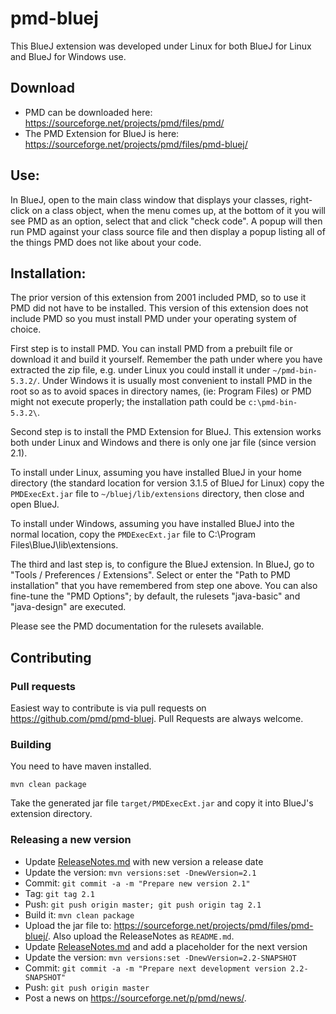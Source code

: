 # pmd-bluej

This BlueJ extension was developed under Linux for both BlueJ for Linux and
BlueJ for Windows use.

## Download

*   PMD can be downloaded here: <https://sourceforge.net/projects/pmd/files/pmd/>
*   The PMD Extension for BlueJ is here: <https://sourceforge.net/projects/pmd/files/pmd-bluej/>

## Use:

In BlueJ, open to the main class window that displays your classes, right-click
on a class object, when the menu comes up, at the bottom of it you will see
PMD as an option, select that and click "check code". A popup will then run
PMD against your class source file and then display a popup listing all of
the things PMD does not like about your code.

## Installation:

The prior version of this extension from 2001 included PMD, so to use it PMD
did not have to be installed.  This version of this extension does not include PMD
so you must install PMD under your operating system of choice.

First step is to install PMD.
You can install PMD from a prebuilt file or download it and build it yourself.
Remember the path under where you have extracted
the zip file, e.g. under Linux you could install it under `~/pmd-bin-5.3.2/`.
Under Windows it is usually most convenient to install PMD in the root so as to
avoid spaces in directory names, (ie: Program Files) or PMD might not execute
properly; the installation path could be `c:\pmd-bin-5.3.2\`.

Second step is to install the PMD Extension for BlueJ.
This extension works both under Linux and Windows and there is only one jar file (since version 2.1).

To install under Linux, assuming you have installed BlueJ in your home directory
(the standard location for version 3.1.5 of BlueJ for Linux) copy the
`PMDExecExt.jar` file to `~/bluej/lib/extensions` directory, then close and open
BlueJ.

To install under Windows, assuming you have installed BlueJ into the normal location,
copy the `PMDExecExt.jar` file to C:\Program Files\BlueJ\lib\extensions.

The third and last step is, to configure the BlueJ extension. In BlueJ, go to
"Tools / Preferences / Extensions". Select or enter the "Path to PMD installation"
that you have remembered from step one above. You can also fine-tune the
"PMD Options"; by default, the rulesets "java-basic" and "java-design" are
executed.

Please see the PMD documentation for the rulesets available.

## Contributing

### Pull requests

Easiest way to contribute is via pull requests on <https://github.com/pmd/pmd-bluej>. Pull Requests are always
welcome.

### Building

You need to have maven installed.

    mvn clean package

Take the generated jar file `target/PMDExecExt.jar` and copy it into
BlueJ's extension directory.

### Releasing a new version

*   Update [ReleaseNotes.md](https://github.com/pmd/pmd-bluej/blob/master/ReleaseNotes.md)
    with new version a release date
*   Update the version: `mvn versions:set -DnewVersion=2.1`
*   Commit: `git commit -a -m "Prepare new version 2.1"`
*   Tag: `git tag 2.1`
*   Push: `git push origin master; git push origin tag 2.1`
*   Build it: `mvn clean package`
*   Upload the jar file to: <https://sourceforge.net/projects/pmd/files/pmd-bluej/>. Also upload
    the ReleaseNotes as `README.md`.
*   Update [ReleaseNotes.md](https://github.com/pmd/pmd-bluej/blob/master/ReleaseNotes.md)
    and add a placeholder for the next version
*   Update the version: `mvn versions:set -DnewVersion=2.2-SNAPSHOT`
*   Commit: `git commit -a -m "Prepare next development version 2.2-SNAPSHOT"`
*   Push: `git push origin master`
*   Post a news on <https://sourceforge.net/p/pmd/news/>.
